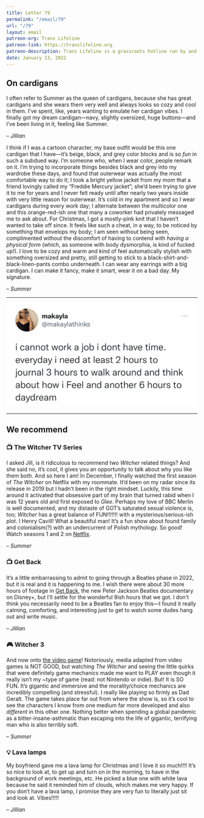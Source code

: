 ```yaml
---
title: Letter 79
permalink: "/email/79"
url: "/79"
layout: email
patreon-org: Trans Lifeline
patreon-link: https://translifeline.org
patreon-description: Trans Lifeline is a grassroots hotline run by and for trans people, offering direct emotional and financial support to trans people in crisis. 
date: January 13, 2022
---
```


## On cardigans

I often refer to Summer as the queen of cardigans, because she has great cardigans and she wears them very well and always looks so cozy and cool in them. I’ve spent, like, years wanting to emulate her cardigan vibes. I finally got my dream cardigan—navy, slightly oversized, huge buttons—and I’ve been living in it, feeling like Summer. 

– *Jillian*

I think if I was a cartoon character, my base outfit would be this one cardigan that I have—it’s beige, black, and grey color blocks and is so *fun* in such a subdued way. I’m someone who, when I wear color, people remark on it. I’m trying to incorporate things besides black and grey into my wardrobe these days, and found that outerwear was actually the most comfortable way to do it; I took a bright yellow jacket from my mom that a friend lovingly called my “Freddie Mercury jacket”; she’d been trying to give it to me for years and I never felt ready until after nearly two years inside with very little reason for outerwear. It’s cold in my apartment and so I wear cardigans during every work day; I alternate between the multicolor one and this orange-red-ish one that many a coworker had privately messaged me to ask about. For Christmas, I got a mostly-pink knit that I haven’t wanted to take off since. It feels like such a cheat, in a way, to be noticed by something that envelops my body; I am seen without being seen, complimented without the discomfort of having to contend with *having a physical form* (which, as someone with body dysmorphia, is kind of fucked up!). I love to be cozy and warm and kind of feel automatically stylish with something oversized and pretty, still getting to stick to a black-shirt-and-black-linen-pants combo underneath. I can wear any earrings with a big cardigan. I can make it fancy, make it smart, wear it on a bad day. My signature. 

– *Summer*

<hr>

<a href="https://twitter.com/makaylathinks/status/1478550952286248961?t=H22tJt6QuVr7uecOCRMnlg">
  <img src="/assets/images/tweets/79.jpeg" class="tweet">
</a>

<hr>

## We recommend

### 📺 The Witcher TV Series

I asked Jill, is it ridiculous to recommend two *Witcher* related things? And she said no, it’s cool, it gives you an opportunity to talk about why you like them both. And so here I am! In December, I finally watched the first season of *The Witcher* on Netflix with my roommate. It’d been on my radar since its release in 2019 but I hadn’t been in the right mindset. Luckily, this time around it activated that obsessive part of my brain that turned rabid when I was 12 years old and first exposed to *Glee*. Perhaps my love of BBC Merlin is well documented, and my distaste of GOT’s saturated sexual violence is, too; *Witcher* has a great balance of FUN!!!!!!! with a mysterious/serious-ish plot. I Henry Cavill! What a beautiful man! It’s a fun show about found family and colonialism(?) with an undercurrent of Polish mythology. So good! Watch seasons 1 and 2 on [Netflix](https://www.google.com/search?client=safari&rls=en&q=the+witcher+netflix&ie=UTF-8&oe=UTF-8). 

– *Summer*

### 📺 Get Back

It’s a little embarrassing to admit to going through a Beatles phase in 2022, but it is real and it is happening to me. I wish there were about 30 more hours of footage in [Get Back](https://www.disneyplus.com/en-gb/series/the-beatles-get-back/7DcWEeWVqrkE), the new Peter Jackson Beatles documentary on Disney+, but I’ll settle for the wonderful 9ish hours that we got. I don’t think you necessarily need to be a Beatles fan to enjoy this—I found it really calming, comforting, and interesting just to get to watch some dudes hang out and write music.

– *Jillian*

### 🎮 Witcher 3

And now onto [the video game](https://thewitcher.com/en)! Notoriously, media adapted from video games is NOT GOOD, but watching *The Witcher* and seeing the little quirks that were definitely game mechanics made me want to PLAY even though it really isn’t my ~type of game (read: not Nintendo or indie). But! It is SO FUN. It’s gigantic and immersive and the morality/choice mechanics are incredibly compelling (and stressful). I really like playing so firmly as Dad Geralt. The game takes place far out from where the show is, so it’s cool to see the characters I know from one medium far more developed and also *different* in this other one. Nothing better when spending a global pandemic as a bitter-insane-asthmatic than escaping into the life of gigantic, terrifying man who is also terribly soft. 

– *Summer*

### 💡 Lava lamps

My boyfriend gave me a lava lamp for Christmas and I love it so much!!!! It’s so nice to look at, to get up and turn on in the morning, to have in the background of work meetings, etc. He picked a blue one with white lava because he said it reminded him of clouds, which makes me very happy. If you don’t have a lava lamp, I promise they are very fun to literally just sit and look at. Vibes!!!!!

– *Jillian*